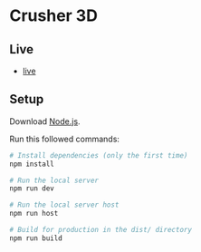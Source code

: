 # Crusher 3D 

## Live
- [live](crusher-3d.vercel.app)

## Setup
Download [Node.js](https://nodejs.org/en/download/).

Run this followed commands:

``` bash
# Install dependencies (only the first time)
npm install

# Run the local server
npm run dev

# Run the local server host
npm run host

# Build for production in the dist/ directory
npm run build
```
